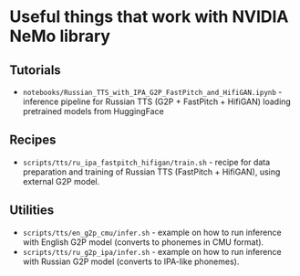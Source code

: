 # Useful things that work with NVIDIA NeMo library

## Tutorials
- `notebooks/Russian_TTS_with_IPA_G2P_FastPitch_and_HifiGAN.ipynb` - inference pipeline for Russian TTS (G2P + FastPitch + HifiGAN) loading pretrained models from HuggingFace

## Recipes
- `scripts/tts/ru_ipa_fastpitch_hifigan/train.sh` - recipe for data preparation and training of Russian TTS (FastPitch + HifiGAN), using external G2P model.

## Utilities
- `scripts/tts/en_g2p_cmu/infer.sh` - example on how to run inference with English G2P model (converts to phonemes in CMU format).
- `scripts/tts/ru_g2p_ipa/infer.sh` - example on how to run inference with Russian G2P model (converts to IPA-like phonemes).
